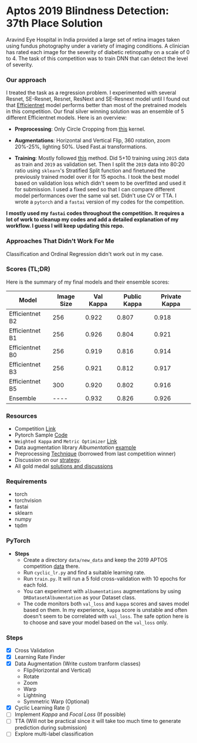 # Aptos 2019 Blindness Detection: 37th Place Solution
Aravind Eye Hospital in India provided a large set of retina images taken using fundus photography under a variety of imaging conditions. A clinician has rated each image for the severity of diabetic retinopathy on a scale of 0 to 4.
The task of this competition was to train DNN that can detect the level of severity.

### Our approach
I treated the task as a regression problem. I experimented with several Resnet, SE-Resnet, Resnet, ResNext and SE-Resnext model until
I found out that [Efficientnet](https://arxiv.org/abs/1905.11946) model performs better than most
of the pretrained models in this competition. Our final silver winning solution was an ensemble of 5 different
Efficientnet models. Here is an overview:

- **Preprocessing**:   Only Circle Cropping from [this](https://www.kaggle.com/tanlikesmath/diabetic-retinopathy-resnet50-binary-cropped) kernel.
- **Augmentations**: Horizontal and Vertical Flip, 360 rotation, zoom 20%-25%, lighting 50%. Used Fast.ai transformations.

- **Training**:  Mostly followed [this](https://www.kaggle.com/c/aptos2019-blindness-detection/discussion/100815#latest-582005) method. Did 5+10 training using `2015` data as train and `2019` as validation set. Then I split the `2019` data into 80:20 ratio using `sklearn`'s Stratified Split function and finetuned the previously trained model over it for 15 epochs. I took the best model based on validation loss which didn't seem to be overfitted and used it for submission. I used a fixed seed so that I can compare different model performances over the same val set. Didn't use CV or TTA.
I wrote a `pytorch` and a `fastai` version of my codes for the competition.

**I mostly used my `fastai` codes throughout the competition. It requires a lot of work to cleanup my 
codes and add a detailed explanation of my workflow. I guess I will keep updating this repo.** 

### Approaches That Didn't Work For Me
Classification and Ordinal Regression didn't work out in my case.

### Scores (TL;DR)
Here is the summary of my final models and their ensemble scores: 

| Model           | Image Size | Val Kappa | Public Kappa | Private Kappa |
|-----------------|------------|-----------|--------------|---------------|
| Efficientnet B2 | 256        | 0\.922    | 0\.807       | 0\.918        |
| Efficientnet B1 | 256        | 0\.926    | 0\.804       | 0\.921        |
| Efficientnet B0 | 256        | 0\.919    | 0\.816       | 0\.914        |
| Efficientnet B3 | 256        | 0\.921    | 0\.812       | 0\.917        |
| Efficientnet B5 | 300        | 0\.920     | 0\.802       | 0\.916        |
| Ensemble        | ----      | 0\.932    | 0\.826       | 0\.926        |
 
### Resources 
- Competition [Link](https://www.kaggle.com/c/aptos2019-blindness-detection)
- Pytorch Sample [Code](https://www.kaggle.com/abhishek/very-simple-pytorch-training-0-59)
- `Weighted Kappa` and `Metric Optimizer`  [Link](https://www.kaggle.com/tanlikesmath/intro-aptos-diabetic-retinopathy-eda-starter/notebook)
- Data augmentation library *Albumentation* [example](https://www.kaggle.com/leighplt/pytorch-tutorial-dataset-data-preparetion-stage)
- Preprocessing [Technique](https://www.kaggle.com/ratthachat/aptos-simple-preprocessing-decoloring-cropping) (borrowed from last competition winner)
- Discussion on our [strategy](https://www.kaggle.com/c/aptos2019-blindness-detection/discussion/108017#latest-622514 ).
-  All gold medal [solutions and discussions](https://www.kaggle.com/c/aptos2019-blindness-detection/discussion/108307#latest-624716)


### Requirements
- torch
- torchvision
- fastai
- sklearn
- numpy
- tqdm

### PyTorch 
- **Steps**
  - Create a directory `data/new_data` and keep the 2019 APTOS competition [data](https://www.kaggle.com/c/aptos2019-blindness-detection/data) there.
  - Run `cyclic_lr.py` and find a suitable learning rate.
  - Run `train.py`. It will run a 5 fold cross-validation with 10 epochs for each fold.  
  -  You can experiment with `albumentations` augmentations by using `DRDatasetAlbumentation` as your Dataset class.
  - The code monitors both `val_loss` and `kappa` scores and saves model based on them. In my experience, `kappa` score is unstable and often doesn't
  seem to be correlated with `val_loss`. The safe option here is to choose and save your model based on the `val_loss` only.
   
### Steps

- [x] Cross Validation
- [x] Learning Rate Finder
- [x] Data Augmentation (Write custom tranform classes)
  * Flip(Horizontal and Vertical)
  * Rotate
  * Zoom
  * Warp
  * Lightning
  * Symmetric Warp (Optional)
- [x] Cyclic Learning Rate ()
- [ ] Implement *Kappa* and *Focal Loss* (If possible)
- [ ] TTA (Will not be practical since it will take too much time to generate prediction
during submission)
- [ ] Explore multi-label classification